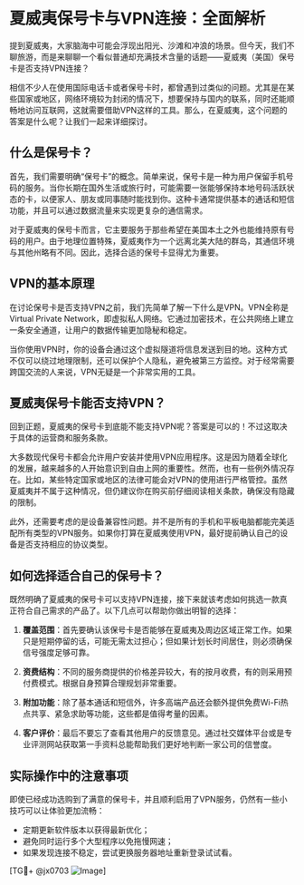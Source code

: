 # 夏威夷保号卡与VPN连接：全面解析

提到夏威夷，大家脑海中可能会浮现出阳光、沙滩和冲浪的场景。但今天，我们不聊旅游，而是来聊聊一个看似普通却充满技术含量的话题——夏威夷（美国）保号卡是否支持VPN连接？

相信不少人在使用国际电话卡或者保号卡时，都曾遇到过类似的问题。尤其是在某些国家或地区，网络环境较为封闭的情况下，想要保持与国内的联系，同时还能顺畅地访问互联网，这就需要借助VPN这样的工具。那么，在夏威夷，这个问题的答案是什么呢？让我们一起来详细探讨。

## 什么是保号卡？

首先，我们需要明确“保号卡”的概念。简单来说，保号卡是一种为用户保留手机号码的服务。当你长期在国外生活或旅行时，可能需要一张能够保持本地号码活跃状态的卡，以便家人、朋友或同事随时能找到你。这种卡通常提供基本的通话和短信功能，并且可以通过数据流量来实现更复杂的通信需求。

对于夏威夷的保号卡而言，它主要服务于那些希望在美国本土之外也能维持原有号码的用户。由于地理位置特殊，夏威夷作为一个远离北美大陆的群岛，其通信环境与其他州略有不同。因此，选择合适的保号卡显得尤为重要。

## VPN的基本原理

在讨论保号卡是否支持VPN之前，我们先简单了解一下什么是VPN。VPN全称是Virtual Private Network，即虚拟私人网络。它通过加密技术，在公共网络上建立一条安全通道，让用户的数据传输更加隐秘和稳定。

当你使用VPN时，你的设备会通过这个虚拟隧道将信息发送到目的地。这种方式不仅可以绕过地理限制，还可以保护个人隐私，避免被第三方监控。对于经常需要跨国交流的人来说，VPN无疑是一个非常实用的工具。

## 夏威夷保号卡能否支持VPN？

回到正题，夏威夷的保号卡到底能不能支持VPN呢？答案是可以的！不过这取决于具体的运营商和服务条款。

大多数现代保号卡都会允许用户安装并使用VPN应用程序。这是因为随着全球化的发展，越来越多的人开始意识到自由上网的重要性。然而，也有一些例外情况存在。比如，某些特定国家或地区的法律可能会对VPN的使用进行严格管控。虽然夏威夷并不属于这种情况，但仍建议你在购买前仔细阅读相关条款，确保没有隐藏的限制。

此外，还需要考虑的是设备兼容性问题。并不是所有的手机和平板电脑都能完美适配所有类型的VPN服务。如果你打算在夏威夷使用VPN，最好提前确认自己的设备是否支持相应的协议类型。

## 如何选择适合自己的保号卡？

既然明确了夏威夷的保号卡可以支持VPN连接，接下来就该考虑如何挑选一款真正符合自己需求的产品了。以下几点可以帮助你做出明智的选择：

1. **覆盖范围**：首先要确认该保号卡是否能够在夏威夷及周边区域正常工作。如果只是短期停留的话，可能无需太过担心；但如果计划长时间居住，则必须确保信号强度足够可靠。
   
2. **资费结构**：不同的服务商提供的价格差异较大，有的按月收费，有的则采用预付费模式。根据自身预算合理规划非常重要。
   
3. **附加功能**：除了基本通话和短信外，许多高端产品还会额外提供免费Wi-Fi热点共享、紧急求助等功能，这些都是值得考量的因素。

4. **客户评价**：最后不要忘了查看其他用户的反馈意见。通过社交媒体平台或是专业评测网站获取第一手资料总能帮助我们更好地判断一家公司的信誉度。

## 实际操作中的注意事项

即使已经成功选购到了满意的保号卡，并且顺利启用了VPN服务，仍然有一些小技巧可以让体验更加流畅：

- 定期更新软件版本以获得最新优化；
- 避免同时运行多个大型程序以免拖慢网速；
- 如果发现连接不稳定，尝试更换服务器地址重新登录试试看。

[TG💪+ @jx0703 ![Image](https://github.com/user-attachments/assets/dbca1d08-cadb-493c-b0ec-ad6f7a83f270)]